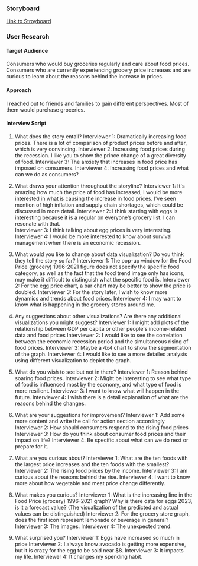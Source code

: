 ### Storyboard 
[Link to Stroyboard](https://carnegiemellon.shorthandstories.com/skyrocketed-food-prices-during-the-economic-recession/index.html)

### User Research 

#### Target Audience
Consumers who would buy groceries regularly and care about food prices. Consumers who are currently experiencing grocery price increases and are curious to learn about the reasons behind the increase in prices.

#### Approach 
I reached out to friends and families to gain different perspectives. Most of them would purchase groceries. 

#### Interview Script
1. What does the story entail? 
Interviewer 1: Dramatically increasing food prices. There is a lot of comparison of product prices before and after, which is very convincing.
Interviewer 2: Increasing food prices during the recession. I like you to show the prince change of a great diversity of food. 
Interviewer 3: The anxiety that increases in food price has imposed on consumers. 
Interviewer 4: Increasing food prices and what can we do as consumers? 

2. What draws your attention throughout the storyline? 
Interviewer 1: It's amazing how much the price of food has increased, I would be more interested in what is causing the increase in food prices. I've seen mention of high inflation and supply chain shortages, which could be discussed in more detail.
Interviewer 2: I think starting with eggs is interesting because it is a regular on everyone’s grocery list. I can resonate with that.  
Interviewer 3: I think talking about egg prices is very interesting. 
Interviewer 4: I would be more interested to know about survival management when there is an economic recession.

3. What would you like to change about data visualization? Do you think they tell the story so far? 
Interviewer 1: The pop-up window for the Food Price (grocery) 1996-2021 figure does not specify the specific food category, as well as the fact that the food trend image only has icons, may make it difficult to distinguish what the specific food is.
Interviewer 2: For the egg price chart, a bar chart may be better to show the price is doubled.
Interviewer 3: For the story later, I wish to know more dynamics and trends about food prices. 
Interviewer 4: I may want to know what is happening in the grocery stores around me. 

4. Any suggestions about other visualizations? Are there any additional visualizations you might suggest?
Interviewer 1: I might add plots of the relationship between GDP per capita or other people's income-related data and food prices
Interviewer 2: I would like to see the correlation between the economic recession period and the simultaneous rising of food prices. 
Interviewer 3: Maybe a 4x4 chart to show the segmentation of the graph. 
Interviewer 4: I would like to see a more detailed analysis using different visualization to depict the graph. 

5. What do you wish to see but not in there? 
Interviewer 1: Reason behind soaring food prices.
Interviewer 2: Might be interesting to see what type of food is influenced most by the economy, and what type of food is more resilient.
Interviewer 3: I want to know what will happen in the future. 
Interviewer 4: I wish there is a detail explanation of what are the reasons behind the changes. 

6. What are your suggestions for improvement?
Interviewer 1: Add some more content and write the call for action section accordingly
Interviewer 2: How should consumers respond to the rising food prices
Interviewer 3: How do you think about consumer food prices and their impact on life? 
Interviewer 4: Be specific about what can we do next or prepare for it. 

7. What are you curious about?
Interviewer 1: What are the ten foods with the largest price increases and the ten foods with the smallest?
Interviewer 2: The rising food prices by the income. 
Interviewer 3: I am curious about the reasons behind the rise. 
Interviewer 4: I want to know more about how vegetable and meat price change differently. 

8. What makes you curious?
Interviewer 1: What is the increasing line in the Food Price (grocery) 1996-2021 graph? Why is there data for eggs 2023, is it a forecast value? (The visualization of the predicted and actual values can be distinguished)
Interviewer 2: For the grocery store graph, does the first icon represent lemonade or beverage in general? 
Interviewer 3: The images. 
Interviewer 4: The unexpected trend. 

9. What surprised you?
Interviewer 1: Eggs have increased so much in price
Interviewer 2: I always know avocado is getting more expensive, but it is crazy for the egg to be sold near $8. 
Interviewer 3: It impacts my life. 
Interviewer 4: It changes my spending habit. 
